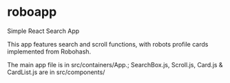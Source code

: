 # roboapp
Simple React Search App

This app features search and scroll functions, with robots profile cards implemented from Robohash. 

The main app file is in src/containers/App.; SearchBox.js, Scroll.js, Card.js & CardList.js are in src/components/
